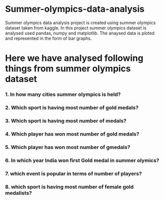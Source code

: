 # Summer-olympics-data-analysis
Summer olympics data analysis project is created using summer olympics dataset taken from kaggle. In this project summer olympics dataset is analysed used pandas, numpy and  matplotlib. The anaysed data is ploted and represented in the form of bar graphs.

# Here we have analysed following things from summer olympics dataset
### 1. In how many cities summer olympics is held?
### 2. Which sport is having most number of gold medals?
### 3. Which sport is having most number of medals? 
### 4. Which player has won most number of gold medals?
### 5. Which player has won most number of gmedals?
### 6. In which year India won first Gold medal in summer olymics?
### 7. which event is popular in terms of number of players?
### 8. which sport is having most number of female gold medalists?
